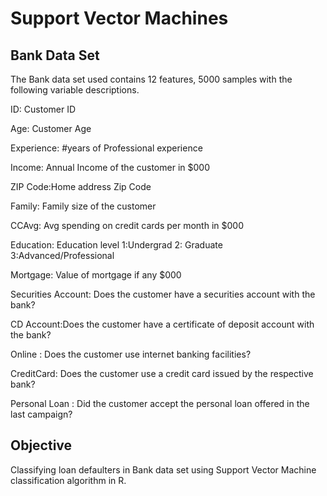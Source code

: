 
# Support Vector Machines

## Bank Data Set
The Bank data set used contains 12 features, 5000 samples with the following variable descriptions.

ID: Customer ID

Age: Customer Age

Experience: #years of Professional experience

Income: Annual Income of the customer in $000

ZIP Code:Home address Zip Code

Family: Family size of the customer 

CCAvg: Avg spending on credit cards per month in $000

Education: Education level 1:Undergrad 2: Graduate 3:Advanced/Professional 

Mortgage: Value of mortgage if any $000

Securities Account: Does the customer have a securities account with the bank?

CD Account:Does the customer have a certificate of deposit account with the bank?

Online : Does the customer use internet banking facilities?

CreditCard: Does the customer use a credit card issued by the respective bank?

Personal Loan : Did the customer accept the personal loan offered in the last campaign? 

## Objective
Classifying loan defaulters in Bank data set using Support Vector Machine classification algorithm in R.
